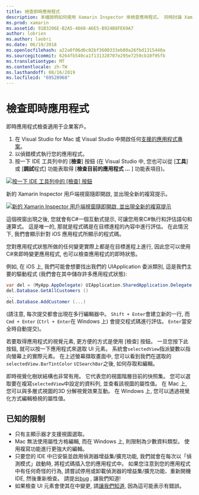 ```yaml
---
title: 檢查即時應用程式
description: 本檔說明如何使用 Xamarin Inspector 來檢查應用程式。 同時討論 Xamarin Inspector 工具的限制。
ms.prod: xamarin
ms.assetid: 91B3206E-B2A5-4660-A6E5-B924B8FE69A7
author: lobrien
ms.author: laobri
ms.date: 06/19/2018
ms.openlocfilehash: a22a0f06d6c02bf3600333eb00a26fbd1315440a
ms.sourcegitcommit: 6264fb540ca1f131328707e295e7259cb10f95fb
ms.translationtype: MT
ms.contentlocale: zh-TW
ms.lasthandoff: 08/16/2019
ms.locfileid: "69528968"
---
```

# <a name="inspecting-live-applications"></a>檢查即時應用程式

即時應用程式檢查適用于企業客戶。

1. 在 Visual Studio for Mac 或 Visual Studio 中開啟任何[支援的應用程式專案](~/tools/inspector/install.md#supported-platforms)。
1. 以偵錯模式執行您的應用程式。
1. 按一下 IDE 工具列中的 [**檢查**] 按鈕 (在 Visual Studio 中, 您也可以從 [**工具**] 或 [**調試**程式] 功能表取得 [**檢查目前的應用程式 ...** ] 功能表項目)。

[![](inspect-images/mac-heres-the-button.png "按一下 IDE 工具列中的 [檢查] 按鈕")](inspect-images/mac-heres-the-button.png#lightbox)

新的 Xamarin Inspector 用戶端視窗隨即開啟, 並出現全新的複寫提示。

[![](inspect-images/inspector-0.7.0-map-inspect-small.png "新的 Xamarin Inspector 用戶端視窗隨即開啟, 並出現全新的複寫提示")](inspect-images/inspector-0.7.0-map-inspect.png#lightbox)

這個視窗出現之後, 您就會有C#一個互動式提示, 可讓您用來C#執行和評估語句和運算式。 這是唯一的, 那就是程式碼是在目標進程的內容中進行評估。 在此情況下, 我們會顯示針對 iOS 應用程式所顯示的程式碼。

您對應用程式狀態所做的任何變更實際上都是在目標進程上進行, 因此您可以使用C#來即時變更應用程式, 也可以檢查應用程式的即時狀態。

例如, 在 iOS 上, 我們可能會想要找出我們的 UIApplication 委派類別, 這是我們主要的驅動程式 (我們會在其中儲存許多應用程式狀態):

```csharp
var del = (MyApp.AppDelegate) UIApplication.SharedApplication.Delegate
del.Database.GetAllCustomers ()
...
del.Database.AddCustomer (...)
```

(請注意, 每次提交都會出現在多行編輯器中。 `Shift + Enter`會建立新的一行, 而`Cmd + Enter` (`Ctrl + Enter`在 Windows 上) 會提交程式碼進行評估。 `Enter`當安全時自動提交)。

若要取得應用程式的視覺元素, 更方便的方式是使用 [檢查] 按鈕。 一旦您按下此按鈕, 就可以按一下應用程式來選取 UI 元素。 系統會`selectedView`指派變數以指向螢幕上的實際元素。 在上述螢幕擷取畫面中, 您可以看到我們在選取的`selectedView.BarTintColor` `UISearchBar`之後, 如何存取和編輯。

即時視覺化樹狀結構也非常有用。 它代表您的視圖階層目前的快照集。 您可以選取要在複寫`selectedView`中設定的資料列, 並查看該視圖的屬性值。 在 Mac 上, 您可以與多層式視圖的3D 分解視覺效果互動。 在 Windows 上, 您可以透過視覺化方式編輯檢視的屬性值。

## <a name="known-limitations"></a>已知的限制

- 只有主顯示器才支援視圖選取。
- Mac 無法使用屬性方格編輯, 而在 Windows 上, 則限制為少數資料類型。 使用複寫功能進行更強大的編輯。
- 只要您的 IDE 中已安裝並啟用偵測器增益集/擴充功能, 我們就會在每次以「偵測模式」啟動時, 將程式碼插入您的應用程式中。 如果您注意到您的應用程式中有任何奇怪的行為, 請嘗試停用或卸載偵測器的增益集/擴充功能、重新開機 IDE, 然後重新檢查。 請提出[bug](~/tools/inspector/install.md#reporting-bugs) , 讓我們知道!
- 如果檢查 UI 元素會使其在中變更, 請[讓我們知道](~/tools/inspector/install.md#reporting-bugs), 因為這可能表示有錯誤。

